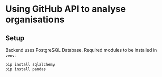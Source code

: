 # Using GitHub API to analyse organisations
## Setup
Backend uses PostgreSQL Database.
Required modules to be installed in `venv`:
```python
pip install sqlalchemy
pip install pandas
```

